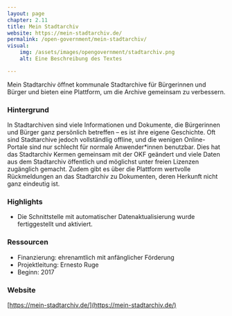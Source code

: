 ```yaml
---
layout: page
chapter: 2.11
title: Mein Stadtarchiv
website: https://mein-stadtarchiv.de/
permalink: /open-government/mein-stadtarchiv/
visual:
    img: /assets/images/opengovernment/stadtarchiv.png
    alt: Eine Beschreibung des Textes

---
```

Mein Stadtarchiv öffnet kommunale Stadtarchive für Bürgerinnen und Bürger und bieten eine Plattform, um die Archive gemeinsam zu verbessern.

### Hintergrund 

In Stadtarchiven sind viele Informationen und Dokumente, die Bürgerinnen und Bürger ganz persönlich betreffen – es ist ihre eigene Geschichte. Oft sind Stadtarchive jedoch vollständlig offline, und die wenigen Online-Portale sind nur schlecht für normale Anwender\*innen benutzbar. Dies hat das Stadtarchiv Kermen gemeinsam mit der OKF geändert und viele Daten aus dem Stadtarchiv öffentlich und möglichst unter freien Lizenzen zugänglich gemacht. Zudem gibt es über die Plattform wertvolle Rückmeldungen an das Stadtarchiv zu Dokumenten, deren Herkunft nicht ganz eindeutig ist.

### Highlights

* Die Schnittstelle mit automatischer Datenaktualisierung wurde fertiggestellt und aktiviert.

### Ressourcen

* Finanzierung: ehrenamtlich mit anfänglicher Förderung
* Projektleitung: Ernesto Ruge
* Beginn: 2017

### Website

[https://mein-stadtarchiv.de/](https://mein-stadtarchiv.de/)
